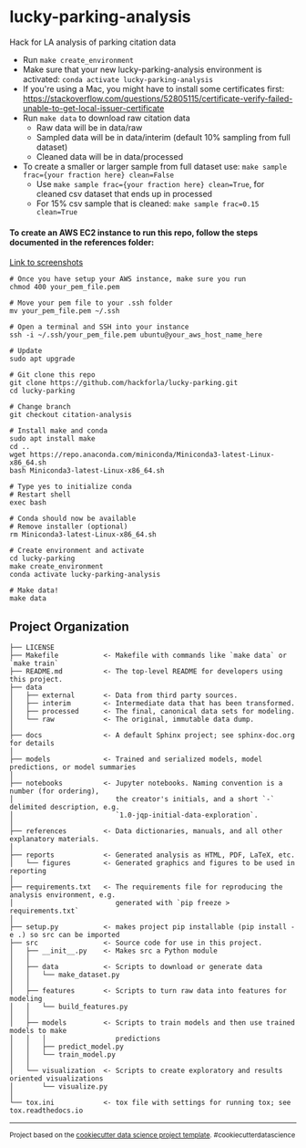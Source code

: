 lucky-parking-analysis
==============================

Hack for LA analysis of parking citation data

- Run `make create_environment`
- Make sure that your new lucky-parking-analysis environment is activated: `conda activate lucky-parking-analysis`
- If you're using a Mac, you might have to install some certificates first: https://stackoverflow.com/questions/52805115/certificate-verify-failed-unable-to-get-local-issuer-certificate
- Run `make data` to download raw citation data
	- Raw data will be in data/raw
	- Sampled data will be in data/interim (default 10% sampling from full dataset)
	- Cleaned data will be in data/processed
- To create a smaller or larger sample from full dataset use: `make sample frac={your fraction here} clean=False`
    - Use `make sample frac={your fraction here} clean=True`, for cleaned csv dataset that ends up in processed
    - For 15% csv sample that is cleaned: `make sample frac=0.15 clean=True`

#### To create an AWS EC2 instance to run this repo, follow the steps documented in the references folder: 
[Link to screenshots](references/awsEC2.pdf)

```
# Once you have setup your AWS instance, make sure you run 
chmod 400 your_pem_file.pem

# Move your pem file to your .ssh folder
mv your_pem_file.pem ~/.ssh

# Open a terminal and SSH into your instance
ssh -i ~/.ssh/your_pem_file.pem ubuntu@your_aws_host_name_here

# Update
sudo apt upgrade

# Git clone this repo
git clone https://github.com/hackforla/lucky-parking.git
cd lucky-parking

# Change branch
git checkout citation-analysis

# Install make and conda
sudo apt install make
cd ..
wget https://repo.anaconda.com/miniconda/Miniconda3-latest-Linux-x86_64.sh
bash Miniconda3-latest-Linux-x86_64.sh

# Type yes to initialize conda
# Restart shell
exec bash

# Conda should now be available
# Remove installer (optional)
rm Miniconda3-latest-Linux-x86_64.sh

# Create environment and activate
cd lucky-parking
make create_environment
conda activate lucky-parking-analysis

# Make data!
make data

```

Project Organization
------------

    ├── LICENSE
    ├── Makefile           <- Makefile with commands like `make data` or `make train`
    ├── README.md          <- The top-level README for developers using this project.
    ├── data
    │   ├── external       <- Data from third party sources.
    │   ├── interim        <- Intermediate data that has been transformed.
    │   ├── processed      <- The final, canonical data sets for modeling.
    │   └── raw            <- The original, immutable data dump.
    │
    ├── docs               <- A default Sphinx project; see sphinx-doc.org for details
    │
    ├── models             <- Trained and serialized models, model predictions, or model summaries
    │
    ├── notebooks          <- Jupyter notebooks. Naming convention is a number (for ordering),
    │                         the creator's initials, and a short `-` delimited description, e.g.
    │                         `1.0-jqp-initial-data-exploration`.
    │
    ├── references         <- Data dictionaries, manuals, and all other explanatory materials.
    │
    ├── reports            <- Generated analysis as HTML, PDF, LaTeX, etc.
    │   └── figures        <- Generated graphics and figures to be used in reporting
    │
    ├── requirements.txt   <- The requirements file for reproducing the analysis environment, e.g.
    │                         generated with `pip freeze > requirements.txt`
    │
    ├── setup.py           <- makes project pip installable (pip install -e .) so src can be imported
    ├── src                <- Source code for use in this project.
    │   ├── __init__.py    <- Makes src a Python module
    │   │
    │   ├── data           <- Scripts to download or generate data
    │   │   └── make_dataset.py
    │   │
    │   ├── features       <- Scripts to turn raw data into features for modeling
    │   │   └── build_features.py
    │   │
    │   ├── models         <- Scripts to train models and then use trained models to make
    │   │   │                 predictions
    │   │   ├── predict_model.py
    │   │   └── train_model.py
    │   │
    │   └── visualization  <- Scripts to create exploratory and results oriented visualizations
    │       └── visualize.py
    │
    └── tox.ini            <- tox file with settings for running tox; see tox.readthedocs.io
    
--------

<p><small>Project based on the <a target="_blank" href="https://drivendata.github.io/cookiecutter-data-science/">cookiecutter data science project template</a>. #cookiecutterdatascience</small></p>



